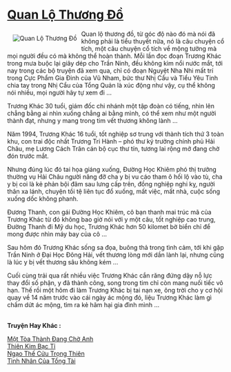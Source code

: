 <a href="https://utruyen.com/quan-lo-thuong-do/1389/" title="Quan Lộ Thương Đồ"><h1>Quan Lộ Thương Đồ</h1></a><div style="display:table"><img align="right" style="float: left; padding: 10px;" src="https://utruyen.com/images/story/200x260/quan-lo-thuong-do.jpg" alt="Quan Lộ Thương Đồ">Quan lộ thương đồ, từ góc độ nào đó mà nói đã không phải là tiểu thuyết nữa, nó là câu chuyện cổ tích, một câu chuyện cổ tích về mộng tưởng mà mọi người đều có mà không thể hoàn thành. Mỗi lần đọc đoạn Trương Khác trong mưa buộc lại giây dép cho Trần Ninh, đều không kìm nổi nước mắt, tới nay trong các bộ truyện đã xem qua, chỉ có đoạn Nguyệt Nha Nhi mất trí trong Cực Phẩm Gia Đinh của Vũ Nham, bức thư Nhị Cẩu và Tiểu Yêu Tinh chia tay trong Nhị Cẩu của Tổng Quản là xúc động như vậy, cụ thể không nói nhiều, mọi người hãy tự xem đi ...<p></p>Trương Khác 30 tuổi, giám đốc chi nhánh một tập đoàn có tiếng, nhìn lên chẳng bằng ai nhìn xuống chẳng ai bằng mình, có thể xem như một người thành đạt, nhưng y mang trong tim vết thương không lành …<p></p>Năm 1994, Trương Khác 16 tuổi, tốt nghiệp sơ trung với thành tích thứ 3 toàn khu, con trai độc nhất Trương Tri Hành – phó thư ký trưởng chính phủ Hải Châu, mẹ Lương Cách Trân cán bộ cục thư tín, tương lai rộng mở đang chờ đón trước mắt.<p></p>Nhưng đúng lúc đó tai họa giáng xuống, Đường Học Khiêm phó thị trưởng thường vụ Hải Châu người nâng đỡ cha y bị vu cáo tham ô hối lộ vào tù, cha y bị coi là kẻ phản bội đâm sau lưng cấp trên, đồng nghiệp nghi kỵ, người thân xa lánh, chuyện tồi tệ liên tục đổ xuống, mất việc, mất nhà, cuộc sống xuống dốc không phanh.<p></p>Đương Thanh, con gái Đường Học Khiêm, cô bạn thanh mai trúc mã của Trương Khác từ đó không bao giờ nói với y một câu, tốt nghiệp cao trung, Đường Thanh đi Mỹ du học, Trương Khác hơn 50 kilomet bờ biển chỉ để mong được nhìn máy bay của cô …<p></p>Sau hôm đó Trương Khác sống sa đọa, buông thả trong tình cảm, tới khi gặp Trần Ninh ở Đại Học Đông Hải, vết thương lòng mới dần lành lại, nhưng cũng là lúc y bị vết thương sâu không kém …<p></p>Cuối cùng trải qua rất nhiều việc Trương Khác cắn răng đứng dậy nỗ lực thay đổi số phận, y đã thành công, song trong tim chỉ còn mang nuối tiếc vô hạn. Thế rồi một hôm đi làm Trương Khác bị tai nạn xe, ông trời cho y cơ hội quay về 14 năm trước vào cái ngày ác mộng đó, liệu Trương Khác làm gì chấm dứt ác mộng, tìm ra kẻ hãm hại gia đình mình …</div><p><br><b>Truyện Hay Khác :</b></p><a href="https://utruyen.com/mot-toa-thanh-dang-cho-anh/15261/" alt="Một Tòa Thành Đang Chờ Anh">Một Tòa Thành Đang Chờ Anh</a><br/><a href="https://github.com/quanluxury/ngontinhhot/tree/master/truyenhay/21160/" alt="Thiên Kim Bạc Tỉ">Thiên Kim Bạc Tỉ</a><br/><a href="https://github.com/quanluxury/truyenhot/tree/master/truyenhay/1879/" alt="Ngạo Thế Cửu Trọng Thiên">Ngạo Thế Cửu Trọng Thiên</a><br/><a href="https://truyenngontinhay.wordpress.com/2019/10/03/tinh-nhan-cua-tong-tai/" alt="Tình Nhân Của Tổng Tài">Tình Nhân Của Tổng Tài</a><br/>
